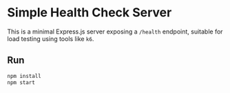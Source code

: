 # Simple Health Check Server

This is a minimal Express.js server exposing a `/health` endpoint, suitable for load testing using tools like `k6`.

## Run

```bash
npm install
npm start
```
